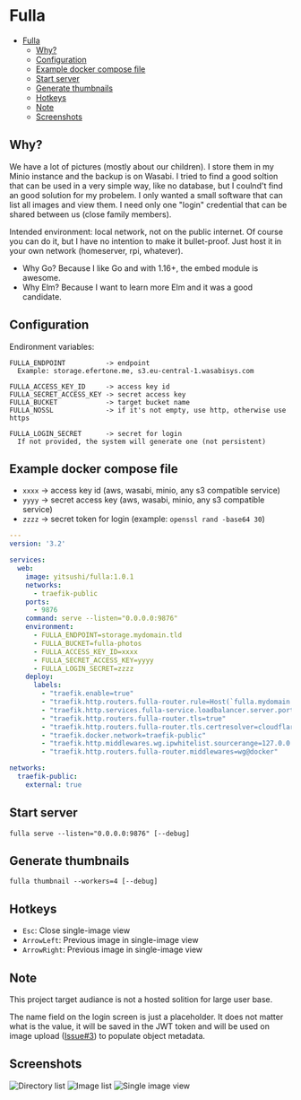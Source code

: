 # Fulla

- [Fulla](#fulla)
  - [Why?](#why)
  - [Configuration](#configuration)
  - [Example docker compose file](#example-docker-compose-file)
  - [Start server](#start-server)
  - [Generate thumbnails](#generate-thumbnails)
  - [Hotkeys](#hotkeys)
  - [Note](#note)
  - [Screenshots](#screenshots)

## Why?

We have a lot of pictures (mostly about our children). I store them
in my Minio instance and the backup is on Wasabi. I tried to find a good
soltion that can be used in a very simple way, like no database, but I
coulnd't find an good solution for my probelem. I only wanted a small
software that can list all images and view them. I need only one "login"
credential that can be shared between us (close family members).

Intended environment: local network, not on the public internet.
Of course you can do it, but I have no intention to make it bullet-proof.
Just host it in your own network (homeserver, rpi, whatever).

* Why Go? Because I like Go and with 1.16+, the embed module is awesome.
* Why Elm? Because I want to learn more Elm and it was a good candidate.

## Configuration

Endironment variables:

```
FULLA_ENDPOINT          -> endpoint
  Example: storage.efertone.me, s3.eu-central-1.wasabisys.com

FULLA_ACCESS_KEY_ID     -> access key id
FULLA_SECRET_ACCESS_KEY -> secret access key
FULLA_BUCKET            -> target bucket name
FULLA_NOSSL             -> if it's not empty, use http, otherwise use https

FULLA_LOGIN_SECRET      -> secret for login
  If not provided, the system will generate one (not persistent)
```

## Example docker compose file

* `xxxx` -> access key id (aws, wasabi, minio, any s3 compatible service)
* `yyyy` -> secret access key (aws, wasabi, minio, any s3 compatible service)
* `zzzz` -> secret token for login (example: `openssl rand -base64 30`)

```yaml
---
version: '3.2'

services:
  web:
    image: yitsushi/fulla:1.0.1
    networks:
      - traefik-public
    ports:
      - 9876
    command: serve --listen="0.0.0.0:9876"
    environment:
      - FULLA_ENDPOINT=storage.mydomain.tld
      - FULLA_BUCKET=fulla-photos
      - FULLA_ACCESS_KEY_ID=xxxx
      - FULLA_SECRET_ACCESS_KEY=yyyy
      - FULLA_LOGIN_SECRET=zzzz
    deploy:
      labels:
        - "traefik.enable=true"
        - "traefik.http.routers.fulla-router.rule=Host(`fulla.mydomain.tld`)"
        - "traefik.http.services.fulla-service.loadbalancer.server.port=9876"
        - "traefik.http.routers.fulla-router.tls=true"
        - "traefik.http.routers.fulla-router.tls.certresolver=cloudflare"
        - "traefik.docker.network=traefik-public"
        - "traefik.http.middlewares.wg.ipwhitelist.sourcerange=127.0.0.1/32, 10.100.100.1/24, 172.18.0.1/24"
        - "traefik.http.routers.fulla-router.middlewares=wg@docker"

networks:
  traefik-public:
    external: true
```

## Start server

```
fulla serve --listen="0.0.0.0:9876" [--debug]
```

## Generate thumbnails

```
fulla thumbnail --workers=4 [--debug]
```

## Hotkeys

* `Esc`: Close single-image view
* `ArrowLeft`: Previous image in single-image view
* `ArrowRight`: Previous image in single-image view

## Note

This project target audiance is not a hosted solition for large user base.

The name field on the login screen is just a placeholder. It does not
matter what is the value, it will be saved in the JWT token and will be
used on image upload ([Issue#3][issue-3]) to populate object metadata.

[issue-3]: https://gitea.code-infection.com/efertone/fulla/issues/3

## Screenshots

![Directory list](https://gitea.code-infection.com/efertone/fulla/raw/branch/main/.assets/screenshot-01.png)
![Image list](https://gitea.code-infection.com/efertone/fulla/raw/branch/main/.assets/screenshot-02.png)
![Single image view](https://gitea.code-infection.com/efertone/fulla/raw/branch/main/.assets/screenshot-03.png)